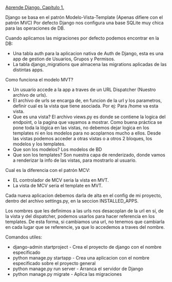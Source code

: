 
[Aprende Django. Capítulo 1.](https://www.youtube.com/watch?v=tqqeOtMidQU)

Django se basa en el patrón Modelo-Vista-Template (Apenas difiere con el patrón MVC)
Por defecto Django nos configura una base SQLite muy chica para las operaciones de DB.

Cuando aplicamos las migraciones por defecto podemos encontrar en la DB:
- Una tabla auth para la aplicacion nativa de Auth de Django, esta es una app de gestion de Usuarios, Grupos y Permisos.
- La tabla django_migrations que almacena las migrations aplicadas de las distintas apps.

Como funciona el modelo MVT?

- Un usuario accede a la app a traves de un URL Dispatcher (Nuestro archivo de urls).
- El archivo de urls se encarga de, en funcion de la url y los parametros, definir cual es la vista que tiene asociada.
Por ej: Para /home va esta vista.
- Que es una vista? El archivo views.py es donde se contiene la logica del endpoint, o la pagina que vayamos a mostrar.
Como buena práctica se pone toda la lógica en las vistas, no debemos dejar logica en los templates ni en los modelos para no acoplarnos mucho a ellos.
Desde las vistas podemos acceder a otras vistas o a otros 2 bloques, los modelos y los templates.
- Que son los modelos? Los modelos de BD
- Que son los templates? Son nuestra capa de renderizado, donde vamos a renderizar la info de las vistas, para mostrarlo al usuario.

Cual es la diferencia con el patrón MCV:
- EL controlador de MCV seria la vista en MVT.
- La vista de MCV seria el template en MVT.

Cada nueva aplicacion debemos darla de alta en el config de mi proyecto, dentro del archivo settings.py, en la seccion INSTALLED_APPS.

Los nombres que les definimos a las urls nos desacoplan de la url en sí, de la vista y del dispatcher, podemos usarlos para hacer referencia en los templates.
De esta forma, si cambiamos una url, no tenemos que cambiarla en cada lugar que se referencie, ya que lo accedemos a traves del nombre.

Comandos utiles:

- django-admin startproject <nombre> - Crea el proyecto de django con el nombre especificado
- python manage.py startapp <nombre> - Crea una aplicacion con el nombre especificado sobre el proyecto general
- python manage.py run server - Arranca el servidor de Django
- python manage.py migrate - Aplica las migraciones